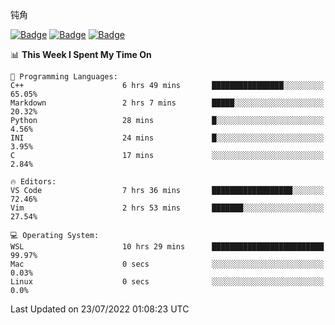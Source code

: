 钝角


[![Badge](https://cp-logo.vercel.app/leetcode-cn/_Hy3)](https://leetcode.cn/u/_hy3/)
[![Badge](https://cp-logo.vercel.app/codeforces/buhuixiedaima)](https://codeforces.com/profile/buhuixiedaima)
[![Badge](https://cp-logo.vercel.app/atcoder/Hy3)](https://atcoder.jp/users/Hy3)
<br>
<!--START_SECTION:waka-->
📊 **This Week I Spent My Time On** 

```text
💬 Programming Languages: 
C++                      6 hrs 49 mins       ████████████████░░░░░░░░░   65.05% 
Markdown                 2 hrs 7 mins        █████░░░░░░░░░░░░░░░░░░░░   20.32% 
Python                   28 mins             █░░░░░░░░░░░░░░░░░░░░░░░░   4.56% 
INI                      24 mins             █░░░░░░░░░░░░░░░░░░░░░░░░   3.95% 
C                        17 mins             ░░░░░░░░░░░░░░░░░░░░░░░░░   2.84%

🔥 Editors: 
VS Code                  7 hrs 36 mins       ██████████████████░░░░░░░   72.46% 
Vim                      2 hrs 53 mins       ███████░░░░░░░░░░░░░░░░░░   27.54%

💻 Operating System: 
WSL                      10 hrs 29 mins      █████████████████████████   99.97% 
Mac                      0 secs              ░░░░░░░░░░░░░░░░░░░░░░░░░   0.03% 
Linux                    0 secs              ░░░░░░░░░░░░░░░░░░░░░░░░░   0.0%

```


 Last Updated on 23/07/2022 01:08:23 UTC
<!--END_SECTION:waka-->


